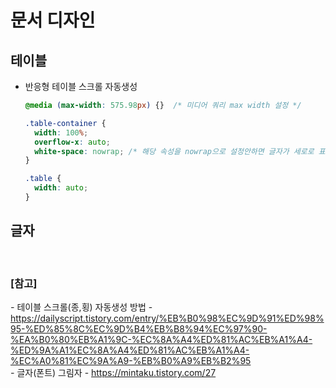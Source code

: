 # 문서 디자인


## 테이블

* 반응형 테이블 스크롤 자동생성
  
  ``` css
  @media (max-width: 575.98px) {}  /* 미디어 쿼리 max width 설정 */

  .table-container {
    width: 100%;
    overflow-x: auto;
    white-space: nowrap; /* 해당 속성을 nowrap으로 설정안하면 글자가 세로로 표시. */
  }

  .table {
    width: auto;
  }

  ```


## 글자 

<br>




### [참고] <br>
  *-* 테이블 스크롤(종,횡) 자동생성 방법 - https://dailyscript.tistory.com/entry/%EB%B0%98%EC%9D%91%ED%98%95-%ED%85%8C%EC%9D%B4%EB%B8%94%EC%97%90-%EA%B0%80%EB%A1%9C-%EC%8A%A4%ED%81%AC%EB%A1%A4-%ED%9A%A1%EC%8A%A4%ED%81%AC%EB%A1%A4-%EC%A0%81%EC%9A%A9-%EB%B0%A9%EB%B2%95 <br>
  *-* 글자(폰트) 그림자 - https://mintaku.tistory.com/27 <br>

